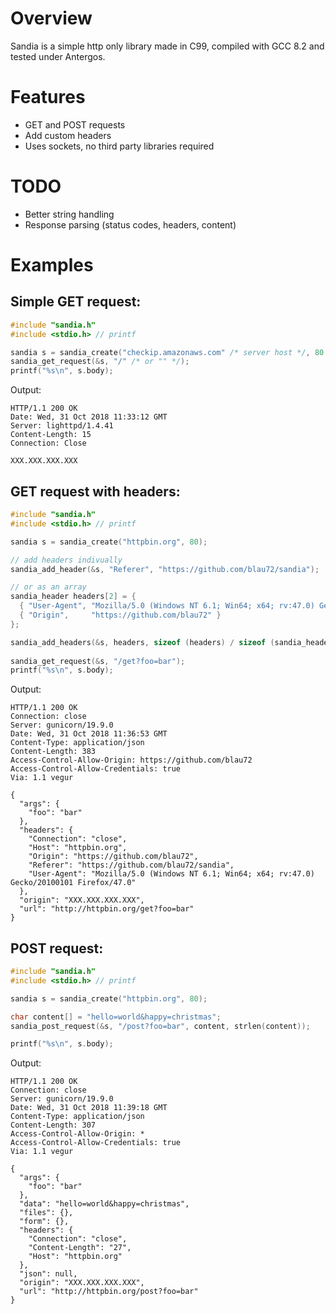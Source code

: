 # Overview
Sandia is a simple http only library made in C99, compiled with GCC 8.2 and tested under Antergos.

# Features
  - GET and POST requests
  - Add custom headers
  - Uses sockets, no third party libraries required
  
# TODO
  - Better string handling
  - Response parsing (status codes, headers, content)

# Examples

## Simple GET request:
```C
#include "sandia.h"
#include <stdio.h> // printf

sandia s = sandia_create("checkip.amazonaws.com" /* server host */, 80 /* server port */);
sandia_get_request(&s, "/" /* or "" */);
printf("%s\n", s.body);
```

Output:
```
HTTP/1.1 200 OK
Date: Wed, 31 Oct 2018 11:33:12 GMT
Server: lighttpd/1.4.41
Content-Length: 15
Connection: Close

XXX.XXX.XXX.XXX

```

## GET request with headers:
```C
#include "sandia.h"
#include <stdio.h> // printf

sandia s = sandia_create("httpbin.org", 80);

// add headers indivually
sandia_add_header(&s, "Referer", "https://github.com/blau72/sandia");

// or as an array
sandia_header headers[2] = {
  { "User-Agent", "Mozilla/5.0 (Windows NT 6.1; Win64; x64; rv:47.0) Gecko/20100101 Firefox/47.0" },
  { "Origin",     "https://github.com/blau72" }
};

sandia_add_headers(&s, headers, sizeof (headers) / sizeof (sandia_header));
        
sandia_get_request(&s, "/get?foo=bar");
printf("%s\n", s.body);
```

Output:
```
HTTP/1.1 200 OK
Connection: close
Server: gunicorn/19.9.0
Date: Wed, 31 Oct 2018 11:36:53 GMT
Content-Type: application/json
Content-Length: 383
Access-Control-Allow-Origin: https://github.com/blau72
Access-Control-Allow-Credentials: true
Via: 1.1 vegur

{
  "args": {
    "foo": "bar"
  }, 
  "headers": {
    "Connection": "close", 
    "Host": "httpbin.org", 
    "Origin": "https://github.com/blau72", 
    "Referer": "https://github.com/blau72/sandia", 
    "User-Agent": "Mozilla/5.0 (Windows NT 6.1; Win64; x64; rv:47.0) Gecko/20100101 Firefox/47.0"
  }, 
  "origin": "XXX.XXX.XXX.XXX", 
  "url": "http://httpbin.org/get?foo=bar"
}

```

## POST request:
```C
#include "sandia.h"
#include <stdio.h> // printf

sandia s = sandia_create("httpbin.org", 80);

char content[] = "hello=world&happy=christmas";
sandia_post_request(&s, "/post?foo=bar", content, strlen(content));

printf("%s\n", s.body);
```

Output:
```
HTTP/1.1 200 OK
Connection: close
Server: gunicorn/19.9.0
Date: Wed, 31 Oct 2018 11:39:18 GMT
Content-Type: application/json
Content-Length: 307
Access-Control-Allow-Origin: *
Access-Control-Allow-Credentials: true
Via: 1.1 vegur

{
  "args": {
    "foo": "bar"
  }, 
  "data": "hello=world&happy=christmas", 
  "files": {}, 
  "form": {}, 
  "headers": {
    "Connection": "close", 
    "Content-Length": "27", 
    "Host": "httpbin.org"
  }, 
  "json": null, 
  "origin": "XXX.XXX.XXX.XXX", 
  "url": "http://httpbin.org/post?foo=bar"
}

```
